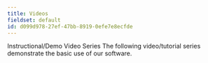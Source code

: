 ```yaml
---
title: Videos
fieldset: default
id: d099d978-27ef-47bb-8919-0efe7e8ecfde
---
```

Instructional/Demo Video Series
The following video/tutorial series demonstrate the basic use of our software.